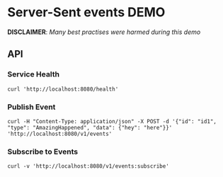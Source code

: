 # Server-Sent events DEMO

**DISCLAIMER**: _Many best practises were harmed during this demo_


## API

### Service Health
```
curl 'http://localhost:8080/health'
```

### Publish Event
```
curl -H "Content-Type: application/json" -X POST -d '{"id": "id1", "type": "AmazingHappened", "data": {"hey": "here"}}' 'http://localhost:8080/v1/events'
```

### Subscribe to Events
```
curl -v 'http://localhost:8080/v1/events:subscribe'
```